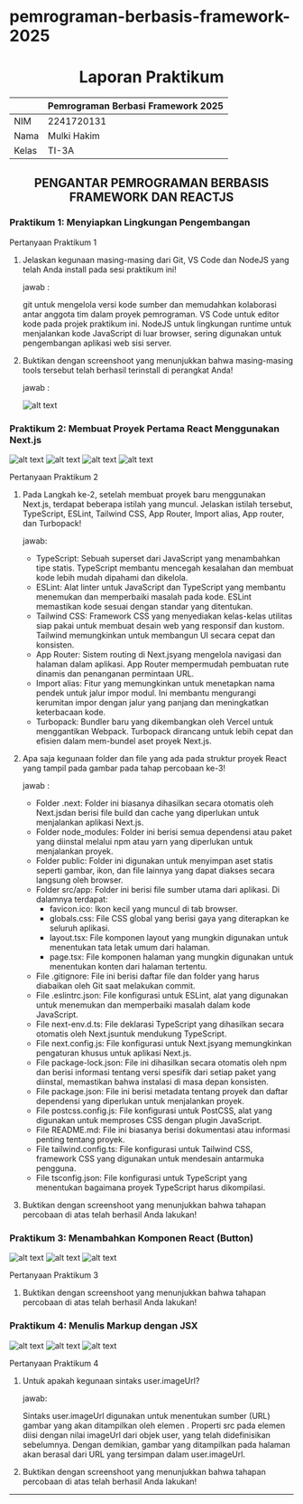 # pemrograman-berbasis-framework-2025

# <center>Laporan Praktikum

|       | Pemrograman Berbasi Framework 2025 |
| ----- | ---------------------------------- |
| NIM   | 2241720131                         |
| Nama  | Mulki Hakim                        |
| Kelas | TI-3A                              |

## <center>PENGANTAR PEMROGRAMAN BERBASIS FRAMEWORK DAN REACTJS

### Praktikum 1: Menyiapkan Lingkungan Pengembangan

Pertanyaan Praktikum 1

1. Jelaskan kegunaan masing-masing dari Git, VS Code dan NodeJS yang telah Anda install pada sesi praktikum ini!

   jawab :

   git untuk mengelola versi kode sumber dan memudahkan kolaborasi antar anggota tim dalam proyek pemrograman. VS Code untuk editor kode pada projek praktikum ini. NodeJS untuk lingkungan runtime untuk menjalankan kode JavaScript di luar browser, sering digunakan untuk pengembangan aplikasi web sisi server.

2. Buktikan dengan screenshoot yang menunjukkan bahwa masing-masing tools tersebut telah berhasil terinstall di perangkat Anda!

   jawab :

   ![alt text](foto/image.png)

### Praktikum 2: Membuat Proyek Pertama React Menggunakan Next.js

![alt text](foto/image2.png)
![alt text](foto/image3.png)
![alt text](foto/image4.png)
![alt text](foto/image5.png)

Pertanyaan Praktikum 2

1. Pada Langkah ke-2, setelah membuat proyek baru menggunakan Next.js, terdapat beberapa istilah yang muncul. Jelaskan istilah tersebut, TypeScript, ESLint, Tailwind CSS, App Router, Import alias, App router, dan Turbopack!

   jawab:

   - TypeScript: Sebuah superset dari JavaScript yang menambahkan tipe statis. TypeScript membantu mencegah kesalahan dan membuat kode lebih mudah dipahami dan dikelola.
   - ESLint: Alat linter untuk JavaScript dan TypeScript yang membantu menemukan dan memperbaiki masalah pada kode. ESLint memastikan kode sesuai dengan standar yang ditentukan.
   - Tailwind CSS: Framework CSS yang menyediakan kelas-kelas utilitas siap pakai untuk membuat desain web yang responsif dan kustom. Tailwind memungkinkan untuk membangun UI secara cepat dan konsisten.
   - App Router: Sistem routing di Next.jsyang mengelola navigasi dan halaman dalam aplikasi. App Router mempermudah pembuatan rute dinamis dan penanganan permintaan URL.
   - Import alias: Fitur yang memungkinkan untuk menetapkan nama pendek untuk jalur impor modul. Ini membantu mengurangi kerumitan impor dengan jalur yang panjang dan meningkatkan keterbacaan kode.
   - Turbopack: Bundler baru yang dikembangkan oleh Vercel untuk menggantikan Webpack. Turbopack dirancang untuk lebih cepat dan efisien dalam mem-bundel aset proyek Next.js.

2. Apa saja kegunaan folder dan file yang ada pada struktur proyek React yang tampil pada gambar pada tahap percobaan ke-3!

   jawab :

   - Folder .next: Folder ini biasanya dihasilkan secara otomatis oleh Next.jsdan berisi file build dan cache yang diperlukan untuk menjalankan aplikasi Next.js.
   - Folder node_modules: Folder ini berisi semua dependensi atau paket yang diinstal melalui npm atau yarn yang diperlukan untuk menjalankan proyek.
   - Folder public: Folder ini digunakan untuk menyimpan aset statis seperti gambar, ikon, dan file lainnya yang dapat diakses secara langsung oleh browser.
   - Folder src/app: Folder ini berisi file sumber utama dari aplikasi. Di dalamnya terdapat:
     - favicon.ico: Ikon kecil yang muncul di tab browser.
     - globals.css: File CSS global yang berisi gaya yang diterapkan ke seluruh aplikasi.
     - layout.tsx: File komponen layout yang mungkin digunakan untuk menentukan tata letak umum dari halaman.
     - page.tsx: File komponen halaman yang mungkin digunakan untuk menentukan konten dari halaman tertentu.
   - File .gitignore: File ini berisi daftar file dan folder yang harus diabaikan oleh Git saat melakukan commit.
   - File .eslintrc.json: File konfigurasi untuk ESLint, alat yang digunakan untuk menemukan dan memperbaiki masalah dalam kode JavaScript.
   - File next-env.d.ts: File deklarasi TypeScript yang dihasilkan secara otomatis oleh Next.jsuntuk mendukung TypeScript.
   - File next.config.js: File konfigurasi untuk Next.jsyang memungkinkan pengaturan khusus untuk aplikasi Next.js.
   - File package-lock.json: File ini dihasilkan secara otomatis oleh npm dan berisi informasi tentang versi spesifik dari setiap paket yang diinstal, memastikan bahwa instalasi di masa depan konsisten.
   - File package.json: File ini berisi metadata tentang proyek dan daftar dependensi yang diperlukan untuk menjalankan proyek.
   - File postcss.config.js: File konfigurasi untuk PostCSS, alat yang digunakan untuk memproses CSS dengan plugin JavaScript.
   - File README.md: File ini biasanya berisi dokumentasi atau informasi penting tentang proyek.
   - File tailwind.config.ts: File konfigurasi untuk Tailwind CSS, framework CSS yang digunakan untuk mendesain antarmuka pengguna.
   - File tsconfig.json: File konfigurasi untuk TypeScript yang menentukan bagaimana proyek TypeScript harus dikompilasi.

3. Buktikan dengan screenshoot yang menunjukkan bahwa tahapan percobaan di atas telah
   berhasil Anda lakukan!

### Praktikum 3: Menambahkan Komponen React (Button)

![alt text](foto/image6.png)
![alt text](foto/image7.png)
![alt text](foto/image8.png)

Pertanyaan Praktikum 3

1. Buktikan dengan screenshoot yang menunjukkan bahwa tahapan percobaan di atas telah
   berhasil Anda lakukan!

### Praktikum 4: Menulis Markup dengan JSX

![alt text](foto/image9.png)
![alt text](foto/image10.png)
![alt text](foto/image11.png)

Pertanyaan Praktikum 4

1. Untuk apakah kegunaan sintaks user.imageUrl?

   jawab:

   Sintaks user.imageUrl digunakan untuk menentukan sumber (URL) gambar yang akan ditampilkan oleh elemen <img>. Properti src pada elemen <img> diisi dengan nilai imageUrl dari objek user, yang telah didefinisikan sebelumnya. Dengan demikian, gambar yang ditampilkan pada halaman akan berasal dari URL yang tersimpan dalam user.imageUrl.

2. Buktikan dengan screenshoot yang menunjukkan bahwa tahapan percobaan di atas telah
   berhasil Anda lakukan!

---
